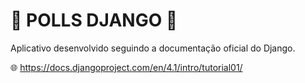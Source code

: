 # 🐍 POLLS DJANGO 🐍

Aplicativo desenvolvido seguindo a documentação oficial do Django.

🌐 https://docs.djangoproject.com/en/4.1/intro/tutorial01/
